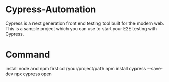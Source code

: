 # Cypress-Automation
Cypress is a next generation front end testing tool built for the modern web. This is a sample project which you can use to start your E2E testing with Cypress.



# Command
install node and npm first
cd /your/project/path
npm install cypress --save-dev
npx cypress open
